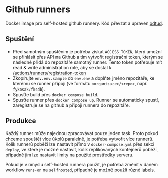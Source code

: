 # Github runners

Docker image pro self-hosted github runnery. Kód převzat a upraven [odtud](https://github.com/beikeni/github-runner-dockerfile).

## Spuštění
- Před samotným spuštěním je potřeba získat `ACCESS_TOKEN`, který umožní se přihlásit
přes API na Github a tím vytvořit registrační token, kterým se následně přidá do repozitáře samotný runner.
Tento token potřebuje mít read & write administration role, aby se dostal
k [/actions/runners/registration-token](https://docs.github.com/en/rest/actions/self-hosted-runners?apiVersion=2022-11-28#create-a-registration-token-for-a-repository)
- Zkopírujte `env.env.sample` do `env.env` a doplňte jméno repozitáře, ke kterému se runner připojí (ve formátu `<organizace>/<repo>`, např. `fykosak/fksdb`).
- Spusťte build přes `docker compose build`.
- Spusťte runner přes `docker compose up`. Runner se automaticky spustí, zaregistruje se na github a připojí runnera do repozitáře.

## Produkce
Každý runner může najednou zpracovávat pouze jeden task. Proto pokud chceme
spouštět více úkolů paralelně, je potřeba vytvořit více runnerů. Kolik runnerů
poběží lze nastavit přímo v `docker-compose.yml` přes sekci `deploy`,
ve které je možné nastavit, kolik replikovaných kontejnerů poběží, případně
jim lze nastavit limity na použité prostředky serveru.

Pokud je v úmyslu self-hosted runnera použít, je potřeba změnit v daném
workflow `runs-on` na `selfhosted`, případně je možné použít různé [labels](https://docs.github.com/en/actions/hosting-your-own-runners/managing-self-hosted-runners/using-self-hosted-runners-in-a-workflow).
